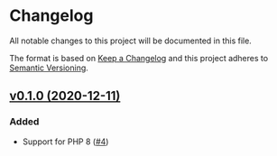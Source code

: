 # Changelog
All notable changes to this project will be documented in this file.

The format is based on [Keep a Changelog](http://keepachangelog.com/)
and this project adheres to [Semantic Versioning](http://semver.org/).


## [v0.1.0 (2020-12-11)](https://github.com/octoper/lighthouse-php/compare/v0.0.4...v0.1.0)
### Added
- Support for PHP 8 ([#4](https://github.com/octoper/lighthouse-php/pull/4))
